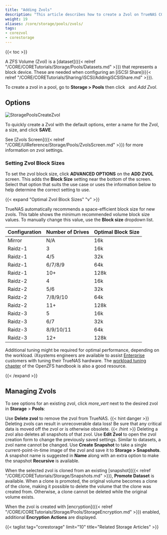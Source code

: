 ```yaml
---
title: "Adding Zvols"
description: "This article describes how to create a Zvol on TrueNAS CORE."
weight: 19
aliases: /core/storage/pools/zvols/
tags:
- corezvol
- corestorage
---
```


{{< toc >}}

A ZFS Volume (Zvol) is a [dataset]({{< relref "/CORE/CORETutorials/Storage/Pools/Datasets.md" >}}) that represents a block device.
These are needed when configuring an [iSCSI Share]({{< relref "/CORE/CORETutorials/Sharing/iSCSI/AddingiSCSIShare.md" >}}).

To create a zvol in a pool, go to **Storage > Pools** then click <i class="fa fa-ellipsis-v" aria-hidden="true" title="Options"></i>&nbsp; and *Add Zvol*.

## Options

![StoragePoolsCreateZvol](/images/CORE/12.0/StoragePoolsCreateZvol.png "Creating a new Zvol")

To quickly create a Zvol with the default options, enter a name for the Zvol, a size, and click **SAVE**.

See [Zvols Screen]({{< relref "/CORE/UIReference/Storage/Pools/ZvolsScreen.md" >}}) for more information on zvol settings.

### Setting Zvol Block Sizes

To set the zvol block size, click **ADVANCED OPTIONS** on the **ADD ZVOL** screen. This adds the **Block Size** setting near the bottom of the screen.
Select that option that suits the use case or uses the information below to help determine the correct setting to use.

{{< expand "Optimal Zvol Block Sizes" "v" >}}

TrueNAS automatically recommends a space-efficient block size for new zvols. This table shows the minimum recommended volume block size values. To manually change this value, use the **Block size** dropdown list.

| Configuration | Number of Drives | Optimal Block Size | 
|---------------|------------------|--------------------|
| Mirror | N/A | 16k |
| Raidz-1 | 3 | 16k |
| Raidz-1 | 4/5 | 32k |
| Raidz-1 | 6/7/8/9 | 64k |
| Raidz-1 | 10+ | 128k |
| Raidz-2 | 4 | 16k |
| Raidz-2 | 5/6 | 32k |
| Raidz-2 | 7/8/9/10 | 64k |
| Raidz-2 | 11+ | 128k |
| Raidz-3 | 5 | 16k |
| Raidz-3 | 6/7 | 32k |
| Raidz-3 | 8/9/10/11 | 64k |
| Raidz-3 | 12+ | 128k |

Additional tuning might be required for optimal performance, depending on the workload. iXsystems engineers are available to assist [Enterprise](https://www.truenas.com/truenas-enterprise/) customers with tuning their TrueNAS hardware. The [workload tuning chapter](https://openzfs.github.io/openzfs-docs/Performance%20and%20Tuning/Workload%20Tuning.html) of the OpenZFS handbook is also a good resource.

{{< /expand >}}

## Managing Zvols

To see options for an existing zvol, click <i class="material-icons" aria-hidden="true" title="Options">more_vert</i> next to the desired zvol in **Storage** > **Pools**:

Use **Delete zvol** to remove the zvol from TrueNAS.
{{< hint danger >}}
Deleting zvols can result in unrecoverable data loss!
Be sure that any critical data is moved off the zvol or is otherwise obsolete.
{{< /hint >}}
Deleting a zvol also deletes all snapshots of that zvol.
Use **Edit Zvol** to open the zvol creation form to change the previously saved settings.
Similar to datasets, a zvol name cannot be changed.
Use **Create Snapshot** to take a single current-point-in-time image of the zvol and save it to **Storage > Snapshots**.
A snapshot name is suggested in **Name** along with an extra option to make the snapshot **Recursive** is available.

When the selected zvol is cloned from an existing [snapshot]({{< relref "/CORE/CORETutorials/Storage/Snapshots.md" >}}), **Promote Dataset** is available.
When a clone is promoted, the original volume becomes a clone of the clone, making it possible to delete the volume that the clone was created from.
Otherwise, a clone cannot be deleted while the original volume exists.

When the zvol is created with [encryption]({{< relref "/CORE/CORETutorials/Storage/Pools/StorageEncryption.md" >}}) enabled, additional **Encryption Actions** are displayed.

{{< taglist tag="corestorage" limit="10" title="Related Storage Articles" >}}
